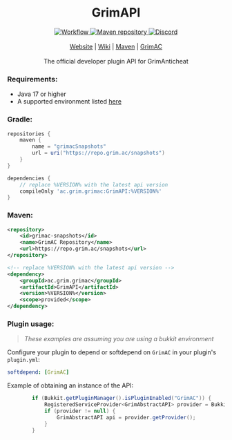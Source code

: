 <div align="center">
 <h1>GrimAPI</h1>
    
 <div>
  <a href="https://github.com/GrimAnticheat/GrimAPI/actions/workflows/gradle-publish.yml">
   <img alt="Workflow" src="https://github.com/GrimAnticheat/GrimAPI/actions/workflows/gradle-publish.yml/badge.svg" />
  </a>
  <a href="https://repo.grim.ac">
   <img alt="Maven repository" src="https://repo.grim.ac/api/badge/latest/snapshots/ac/grim/grimac/GrimAPI?name=Version&style=flat">
  </a>
  <a href="https://discord.grim.ac">
   <img alt="Discord" src="https://img.shields.io/discord/811396969670901800?style=flat&label=Discord&logo=discord">
  </a>
 </div>
 
 <br>
 <div>
  <a href="https://grim.ac">Website</a>
  |
  <a href="https://github.com/GrimAnticheat/Grim/wiki">Wiki</a>
  |
  <a href="https://repo.grim.ac/">Maven</a>
  |
  <a href="https://github.com/GrimAnticheat/Grim">GrimAC</a>
 </div>

 <br>
 <div>
The official developer plugin API for GrimAnticheat
 </div>

</div>

### **Requirements**:
- Java 17 or higher
- A supported environment listed [here](https://github.com/GrimAnticheat/Grim/wiki/Supported-environments)

### **Gradle**:
```gradle
repositories {
    maven {
        name = "grimacSnapshots"
        url = uri("https://repo.grim.ac/snapshots")
    }
}

dependencies {
    // replace %VERSION% with the latest api version
    compileOnly 'ac.grim.grimac:GrimAPI:%VERSION%'
}
```

### **Maven**:
```xml
<repository>
    <id>grimac-snapshots</id>
    <name>GrimAC Repository</name>
    <url>https://repo.grim.ac/snapshots</url>
</repository>

<!-- replace %VERSION% with the latest api version -->
<dependency>
    <groupId>ac.grim.grimac</groupId>
    <artifactId>GrimAPI</artifactId>
    <version>%VERSION%</version>
    <scope>provided</scope>
</dependency>
```

### **Plugin usage**:

> *These examples are assuming you are using a bukkit environment*

Configure your plugin to depend or softdepend on `GrimAC` in your plugin's `plugin.yml`:
```yml
softdepend: [GrimAC]
```

Example of obtaining an instance of the API:
```java
        if (Bukkit.getPluginManager().isPluginEnabled("GrimAC")) {
            RegisteredServiceProvider<GrimAbstractAPI> provider = Bukkit.getServicesManager().getRegistration(GrimAbstractAPI.class);
            if (provider != null) {
                GrimAbstractAPI api = provider.getProvider();
            }
        }
```
